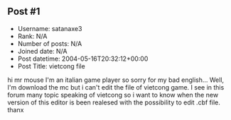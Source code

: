 ## Post #1
- Username: satanaxe3
- Rank: N/A
- Number of posts: N/A
- Joined date: N/A
- Post datetime: 2004-05-16T20:32:12+00:00
- Post Title: vietcong file

hi mr mouse I'm an italian game player so sorry for my bad english...
Well, I'm download the mc but i can't edit the file of vietcong game.
I see in this forum many topic speaking of vietcong so i want to know when the new version of this editor is been realesed with the possibility to edit .cbf file.
thanx
